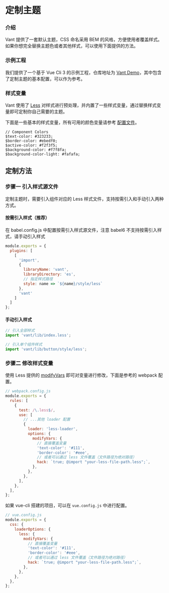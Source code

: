 # 定制主题

### 介绍

Vant 提供了一套默认主题，CSS 命名采用 BEM 的风格，方便使用者覆盖样式。如果你想完全替换主题色或者其他样式，可以使用下面提供的方法。

### 示例工程

我们提供了一个基于 Vue Cli 3 的示例工程，仓库地址为 [Vant Demo](https://github.com/youzan/vant-demo)，其中包含了定制主题的基本配置，可以作为参考。

### 样式变量

Vant 使用了 [Less](http://lesscss.org/) 对样式进行预处理，并内置了一些样式变量，通过替换样式变量即可定制你自己需要的主题。

下面是一些基本的样式变量，所有可用的颜色变量请参考 [配置文件](https://github.com/youzan/vant/blob/dev/src/style/var.less)。

```less
// Component Colors
$text-color: #323233;
$border-color: #ebedf0;
$active-color: #f2f3f5;
$background-color: #f7f8fa;
$background-color-light: #fafafa;
```

## 定制方法

### 步骤一 引入样式源文件

定制主题时，需要引入组件对应的 Less 样式文件，支持按需引入和手动引入两种方式。

#### 按需引入样式（推荐）

在 babel.config.js 中配置按需引入样式源文件，注意 babel6 不支持按需引入样式，请手动引入样式

```js
module.exports = {
  plugins: [
    [
      'import',
      {
        libraryName: 'vant',
        libraryDirectory: 'es',
        // 指定样式路径
        style: name => `${name}/style/less`
      },
      'vant'
    ]
  ]
};
```

#### 手动引入样式

```js
// 引入全部样式
import 'vant/lib/index.less';

// 引入单个组件样式
import 'vant/lib/button/style/less';
```

### 步骤二 修改样式变量

使用 Less 提供的 [modifyVars](http://lesscss.org/usage/#using-less-in-the-browser-modify-variables) 即可对变量进行修改，下面是参考的 webpack 配置。

```js
// webpack.config.js
module.exports = {
  rules: [
    {
      test: /\.less$/,
      use: [
        // ...其他 loader 配置
        {
          loader: 'less-loader',
          options: {
            modifyVars: {
              // 直接覆盖变量
              'text-color': '#111',
              'border-color': '#eee',
              // 或者可以通过 less 文件覆盖（文件路径为绝对路径）
              hack: `true; @import "your-less-file-path.less";`,
            },
          },
        },
      ],
    },
  ],
};
```

如果 vue-cli 搭建的项目，可以在 `vue.config.js` 中进行配置。

```js
// vue.config.js
module.exports = {
  css: {
    loaderOptions: {
      less: {
        modifyVars: {
          // 直接覆盖变量
          'text-color': '#111',
          'border-color': '#eee',
          // 或者可以通过 less 文件覆盖（文件路径为绝对路径）
          hack: `true; @import "your-less-file-path.less";`,
        },
      },
    },
  },
};
```
